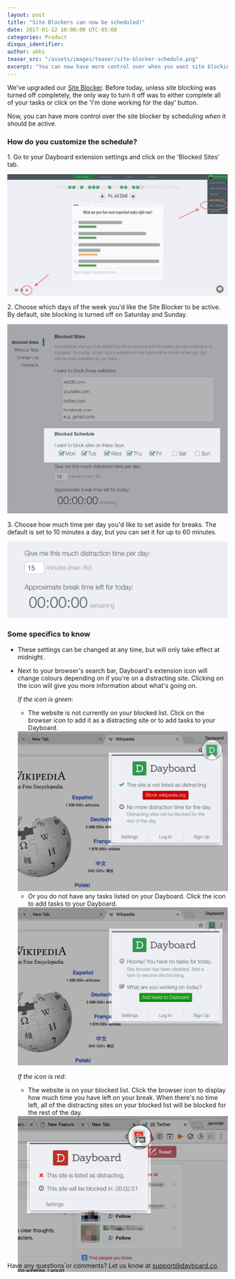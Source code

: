 ```yaml
---
layout: post
title: "Site Blockers can now be scheduled!"
date: 2017-01-12 10:00:00 UTC-05:00
categories: Product
disqus_identifier:
author: abhi
teaser_src: "/assets/images/teaser/site-blocker-schedule.png"
excerpt: "You can now have more control over when you want site blocking to occur using our scheduling feature. Set active days, schedule break times, and quickly see how much distracting time you have left on any given moment."
---
```


We've upgraded our [Site Blocker](https://blog.dayboard.co/website-blocker-chrome). Before today, unless site blocking was turned off completely, the only way to turn it off was to either complete all of your tasks or click on the 'I'm done working for the day' button.

Now, you can have more control over the site blocker by scheduling *when* it should be active.

### How do you customize the schedule?

1\. Go to your Dayboard extension settings and click on the 'Blocked Sites' tab.

<div>  
  <img src="/assets/images/product/extension-setting.png" alt="The settings to Dayboard's Chrome New Tab Page Extension" title="Dayboard's Chrome Extension Settings" />
</div>

2\. Choose which days of the week you'd like the Site Blocker to be active. By default, site blocking is turned off on Saturday and Sunday.

<div>
  <img src="/assets/images/product/site-blocker-break-days-scheduler.png" alt="Schedule the days of the week you'd like Dayboard to help you block distracting sites." title="Dayboard's Site Blocker schedule" />
</div>

3\. Choose how much time per day you'd like to set aside for breaks. The default is set to 10 minutes a day, but you can set it for up to 60 minutes.

<div>
  <img src="/assets/images/product/site-blocker-break-time-scheduler.png" alt="Set aside some break time for those guilty free browsing on your favourite sites." title="Dayboard's Site Blocker break timer" />
</div>

### Some specifics to know

- These settings can be changed at any time, but will only take effect at midnight.
- Next to your browser's search bar, Dayboard's extension icon will change colours depending on if you're on a distracting site. Clicking on the icon will give you more information about what's going on.

  *If the icon is green*:

  - The website is not currently on your blocked list. Click on the browser icon to add it as a distracting site or to add tasks to your Dayboard.

  <div>
    <img src="/assets/images/product/site-blocker-break-green-notification.png" title="Dayboard's site blocker icon turns green to indicate you're on a website that can be blocked." alt="Dayboard Site Blocker Extension Icon - Green">
  </div>

  - Or you do not have any tasks listed on your Dayboard. Click the icon to add tasks to your Dayboard.

  <div>
    <img src="/assets/images/product/site-blocker-no-task-notification.png" title="Dayboard's site blocker are only active when you have a task set in Dayboard." alt="Dayboard Site Blocker Extension Icon - Green">
  </div>

  *If the icon is red*:

  - The website is on your blocked list. Click the browser icon to display how much time you have left on your break. When there's no time left, all of the distracting sites on your blocked list will be blocked for the rest of the day.

  <div style="margin-bottom: -40px;">
    <img src="/assets/images/product/site-blocker-break-red-notification.png" title="Dayboard's site blocker icon turns red to indicate you're on a website that is on your blocked list." alt="Dayboard Site Blocker Extension Icon - Red">
  </div>

Have any questions or comments? Let us know at [support@dayboard.co](mailto:support@dayboard.co).